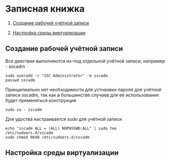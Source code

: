 # Записная книжка

1. [Создание рабочей учётной записи](#создание-рабочей-учётной-записи)

1. [Настройка среды виртуализации](#настройка-среды-виртуализации)

## Создание рабочей учётной записи

Все деяствия выполняются из-под отдельной учётной записи, например - sscadm

    sudo useradd -c "SSC Administrator" -m sscadm
    passwd sscadm

Принципиально нет необходимости для устнаовки пароля для учётной записи sscadm,
так как в большинстве случаев для её использования будет применяться конструкция

    sudo su - sscadm

Для удоства настраивается sudo для учётной записи

    echo "sscadm ALL = (ALL) NOPASSWD:ALL" | sudo tee /etc/sudoers.d/sscadm
    sudo chmod 0640 /etc/sudoers.d/sscadm

## Настройка среды виртуализации
